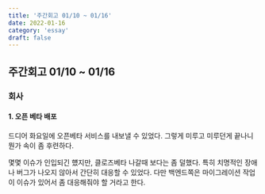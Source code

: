 ```yaml
---
title: '주간회고 01/10 ~ 01/16'
date: 2022-01-16
category: 'essay'
draft: false
---
```


## 주간회고 01/10 ~ 01/16

### 회사

#### 1. 오픈 베타 배포

드디어 화요일에 오픈베타 서비스를 내보낼 수 있었다. 그렇게 미루고 미루던게 끝나니 뭔가 속이 좀 후련하다.

몇몇 이슈가 인입되긴 헀지만, 클로즈베타 나갈때 보다는 좀 덜했다. 특히 치명적인 장애나 버그가 나오지 않아서 간단히 대응할 수 있었다. 다만 백엔드쪽은 마이그레이션 작업이 이슈가 있어서 좀 대응해줘야 할 거라고 한다.

<br/>

